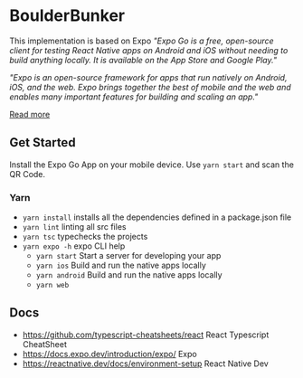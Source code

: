# BoulderBunker

This implementation is based on Expo
*"Expo Go is a free, open-source client for testing React Native apps on Android and iOS without needing to build anything locally. It is available on the App Store and Google Play."*

*"Expo is an open-source framework for apps that run natively on Android, iOS, and the web. Expo brings together the best of mobile and the web and enables many important features for building and scaling an app."*

[Read more](#docs)

## Get Started

Install the Expo Go App on your mobile device. Use `yarn start` and scan the QR Code.

### Yarn

- `yarn install`
  installs all the dependencies defined in a package.json file
- `yarn lint`
  linting all src files
- `yarn tsc`
  typechecks the projects
- `yarn expo -h`
  expo CLI help
  - `yarn start`
    Start a server for developing your app
  - `yarn ios`
    Build and run the native apps locally
  - `yarn android`
    Build and run the native apps locally
  - `yarn web`

## Docs

- https://github.com/typescript-cheatsheets/react
  React Typescript CheatSheet
- https://docs.expo.dev/introduction/expo/
  Expo
- https://reactnative.dev/docs/environment-setup
  React Native Dev